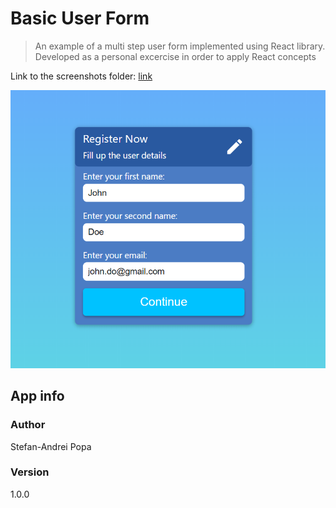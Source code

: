 # Basic User Form
> An example of a multi step user form implemented using React library. Developed as a personal excercise in order to apply React concepts

Link to the screenshots folder: [link](https://github.com/AndreiPopa21/basic-user-form/tree/master/src/png)  

![alt text](https://github.com/AndreiPopa21/basic-user-form/blob/master/src/png/first-form-screen.png )

## App info

### Author

Stefan-Andrei Popa

### Version  

1.0.0
